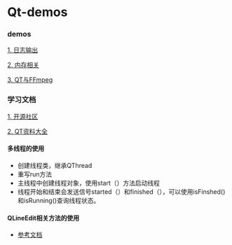 # Qt-demos
### demos
[1. 日志输出](https://github.com/fuzongjian/Qt-demos/blob/master/mds/log.md)

[2. 内存相关](https://blog.csdn.net/a844651990/article/details/78814076)

[3. QT与FFmpeg](https://github.com/fuzongjian/Qt-demos/blob/master/mds/HkFFmpeg.md)
### 学习文档
[1. 开源社区 ](http://www.qter.org)

[2. QT资料大全](https://blog.csdn.net/liang19890820/article/details/51752029)
#### 多线程的使用
- 创建线程类，继承QThread
- 重写run方法
- 主线程中创建线程对象，使用start（）方法启动线程
- 线程开始和结束会发送信号started（）和finished（），可以使用isFinshed()和isRunning()查询线程状态。

#### QLineEdit相关方法的使用
- [参考文档](http://blog.csdn.net/liang19890820/article/details/52044639)

